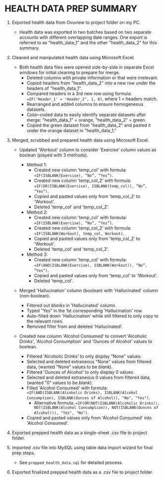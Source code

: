 # HEALTH DATA PREP SUMMARY

1. Exported health data from Ovuview to project folder on my PC.
    * Health data was exported in two batches based on two separate accounts with different overlapping date ranges. One export is referred to as "health_data_1" and the other "health_data_2" for this summary.

2. Cleaned and manipulated health data using Microsoft Excel.
    * Both health data files were opened side-by-side in separate Excel windows for initial cleaning to prepare for merge.
        * Deleted columns with private information or that were irrelevant.
        * Copied headers from "health_data_2" into a new row under the headers of "health_data_1".
        * Compared headers in a 3rd new row using formula: `=IF('Header_1' = 'Header_2', 1, 0)`, where 1 = headers match.
        * Rearranged and added columns to ensure homogeneous datasets.
        * Color-coded data to easily identify separate datasets after merge: "health_data_1" = orange, "health_data_2" = green.
        * Copied the green dataset from "health_data_2" and pasted it under the orange dataset in "health_data_1."

3. Merged, scrubbed and prepared health data using Microsoft Excel.
    * Updated 'Workout' column to consider 'Exercise' column values as boolean (played with 3 methods).
        * Method 1:
            * Created new column 'temp_col' with formula: `=IF(ISBLANK(Exercise), “No”, “Yes”)`.
            * Created new column 'temp_col_2' with formula: `=IF(OR(ISBLANK(Exercise), ISBLANK(temp_col)), “No”, “Yes”)`.
            * Copied and pasted values only from 'temp_col_2' to 'Workout'.
            * Deleted 'temp_col' and 'temp_col_2'.
        * Method 2:
            * Created new column 'temp_col' with formula: `=IF(ISBLANK(Exercise), “No”, “Yes”)`.
            * Created new column 'temp_col_2' with formula: `=IF(ISBLANK(Workout), temp_col, Workout)`.
            * Copied and pasted values only from 'temp_col_2' to 'Workout'.
            * Deleted 'temp_col' and 'temp_col_2'.
        * Method 3:
            * Created new column 'temp_col' with formula: `=IF(AND(ISBLANK(Exercise), ISBLANK(Workout)), “No”, “Yes”)`.
            * Copied and pasted values only from 'temp_col' to 'Workout'.
            * Deleted 'temp_col'.

    * Merged 'Hallucination' column (boolean) with 'Hallucinated' column (non-boolean).
        * Filtered out *blanks* in 'Hallucinated' column.
        * Typed "Yes" in the 1st corresponding 'Hallucination' row.
        * Auto-filled down 'Hallucination' while still filtered to only copy to the relevant rows.
        * Removed filter from and deleted 'Hallucinated'.

    * Created new column 'Alcohol Consumed' to convert 'Alcoholic Drinks', 'Alcohol Consumption' and 'Ounces of Alcohol' values to boolean.
        * Filtered 'Alcoholic Drinks' to only display "None" values.
        * Selected and deleted extraneous "None" values from filtered data, (wanted "None" values to be *blank*).
        * Filtered 'Ounces of Alcohol' to only display 0 values.
        * Selected and deleted extraneous 0 values from filtered data, (wanted "0" values to be *blank*).
        * Filled 'Alcohol Consumed' with formula: `=IF(AND(ISBLANK(Alcoholic Drinks), ISBLANK(Alcohol Consumption), ISBLANK(Ounces of Alcohol)), "No", "Yes")`.
            * Alternative formula: `=IF(OR(NOT(ISBLANK(Alcoholic Drinks)), NOT(ISBLANK(Alcohol Consumption)), NOT(ISBLANK(Ounces of Alcohol))), "Yes", "No")`.
        * Copied and pasted values only from 'Alcohol Consumed' into 'Alcohol Consumed'.

4. Exported prepped health data as a single-sheet .csv file to project folder.

5. Imported .csv file into MySQL using table data import wizard for final prep steps.
    * See `prepped_health_data.sql` for detailed process.

6. Exported finalized prepped health data as a .csv file to project folder.
